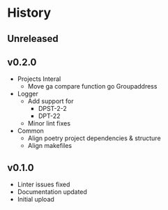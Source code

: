 #  History

## Unreleased

## v0.2.0
* Projects Interal
  * Move ga compare function go Groupaddress
* Logger
  * Add support for
    * DPST-2-2
    * DPT-22
  * Minor lint fixes
* Common
  * Align poetry project dependencies & structure
  * Align makefiles

## v0.1.0
* Linter issues fixed
* Documentation updated
* Initial upload
